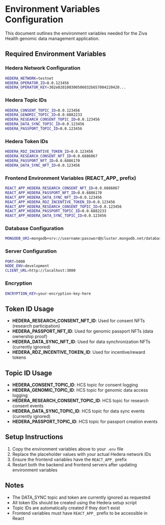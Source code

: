 # Environment Variables Configuration

This document outlines the environment variables needed for the Ziva Health genomic data management application.

## Required Environment Variables

### Hedera Network Configuration
```bash
HEDERA_NETWORK=testnet
HEDERA_OPERATOR_ID=0.0.123456
HEDERA_OPERATOR_KEY=302e020100300506032b657004220420...
```

### Hedera Topic IDs
```bash
HEDERA_CONSENT_TOPIC_ID=0.0.123456
HEDERA_GENOMIC_TOPIC_ID=0.0.6882233
HEDERA_RESEARCH_CONSENT_TOPIC_ID=0.0.123456
HEDERA_DATA_SYNC_TOPIC_ID=0.0.123456
HEDERA_PASSPORT_TOPIC_ID=0.0.123456
```

### Hedera Token IDs
```bash
HEDERA_RDZ_INCENTIVE_TOKEN_ID=0.0.123456
HEDERA_RESEARCH_CONSENT_NFT_ID=0.0.6886067
HEDERA_PASSPORT_NFT_ID=0.0.6886170
HEDERA_DATA_SYNC_NFT_ID=0.0.123456
```

### Frontend Environment Variables (REACT_APP_ prefix)
```bash
REACT_APP_HEDERA_RESEARCH_CONSENT_NFT_ID=0.0.6886067
REACT_APP_HEDERA_PASSPORT_NFT_ID=0.0.6886170
REACT_APP_HEDERA_DATA_SYNC_NFT_ID=0.0.123456
REACT_APP_HEDERA_RDZ_INCENTIVE_TOKEN_ID=0.0.123456
REACT_APP_HEDERA_RESEARCH_CONSENT_TOPIC_ID=0.0.123456
REACT_APP_HEDERA_PASSPORT_TOPIC_ID=0.0.6882233
REACT_APP_HEDERA_DATA_SYNC_TOPIC_ID=0.0.123456
```

### Database Configuration
```bash
MONGODB_URI=mongodb+srv://username:password@cluster.mongodb.net/database
```

### Server Configuration
```bash
PORT=5000
NODE_ENV=development
CLIENT_URL=http://localhost:3000
```

### Encryption
```bash
ENCRYPTION_KEY=your-encryption-key-here
```

## Token ID Usage

- **HEDERA_RESEARCH_CONSENT_NFT_ID**: Used for consent NFTs (research participation)
- **HEDERA_PASSPORT_NFT_ID**: Used for genomic passport NFTs (data ownership proof)
- **HEDERA_DATA_SYNC_NFT_ID**: Used for data synchronization NFTs (currently ignored)
- **HEDERA_RDZ_INCENTIVE_TOKEN_ID**: Used for incentive/reward tokens

## Topic ID Usage

- **HEDERA_CONSENT_TOPIC_ID**: HCS topic for consent logging
- **HEDERA_GENOMIC_TOPIC_ID**: HCS topic for genomic data access logging
- **HEDERA_RESEARCH_CONSENT_TOPIC_ID**: HCS topic for research consent events
- **HEDERA_DATA_SYNC_TOPIC_ID**: HCS topic for data sync events (currently ignored)
- **HEDERA_PASSPORT_TOPIC_ID**: HCS topic for passport creation events

## Setup Instructions

1. Copy the environment variables above to your `.env` file
2. Replace the placeholder values with your actual Hedera network IDs
3. Ensure the frontend variables have the `REACT_APP_` prefix
4. Restart both the backend and frontend servers after updating environment variables

## Notes

- The DATA_SYNC topic and token are currently ignored as requested
- All token IDs should be created using the Hedera setup script
- Topic IDs are automatically created if they don't exist
- Frontend variables must have `REACT_APP_` prefix to be accessible in React
